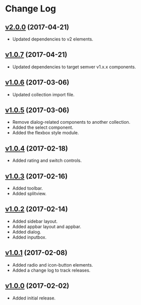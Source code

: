 # Change Log

## [v2.0.0](https://github.com/arsnebula/nebula-ui-essentials/releases/tag/v2.0.0) (2017-04-21)

- Updated dependencies to v2 elements.

## [v1.0.7](https://github.com/arsnebula/nebula-ui-essentials/releases/tag/v1.0.7) (2017-04-21)

- Updated dependencies to target semver v1.x.x components.

## [v1.0.6](https://github.com/arsnebula/nebula-ui-essentials/releases/tag/v1.0.6) (2017-03-06)

- Updated collection import file.

## [v1.0.5](https://github.com/arsnebula/nebula-ui-essentials/releases/tag/v1.0.5) (2017-03-06)

- Remove dialog-related components to another collection.
- Added the select component.
- Added the flexbox style module.

## [v1.0.4](https://github.com/arsnebula/nebula-ui-essentials/releases/tag/v1.0.4) (2017-02-18)

- Added rating and switch controls.

## [v1.0.3](https://github.com/arsnebula/nebula-ui-essentials/releases/tag/v1.0.3) (2017-02-16)

- Added toolbar.
- Added splitview.

## [v1.0.2](https://github.com/arsnebula/nebula-ui-essentials/releases/tag/v1.0.2) (2017-02-14)

- Added sidebar layout.
- Added appbar layout and appbar.
- Added dialog.
- Added inputbox.

## [v1.0.1](https://github.com/arsnebula/nebula-ui-essentials/releases/tag/v1.0.1) (2017-02-08)

- Added radio and icon-button elements.
- Added a change log to track releases.

## [v1.0.0](https://github.com/arsnebula/nebula-ui-essentials/releases/tag/v1.0.0) (2017-02-02)

- Added initial release.